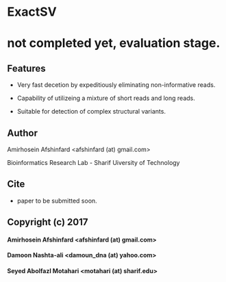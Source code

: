 # ExactSV

# not completed yet, evaluation stage.

## Features

* Very fast decetion by expeditiously eliminating non-informative reads.

* Capability of utilizeing a mixture of short reads and long reads.

* Suitable for detection of complex structural variants.


## Author

 Amirhosein Afshinfard <afshinfard (at) gmail.com>

 Bioinformatics Research Lab - Sharif Uiversity of Technology

## Cite

* paper to be submitted soon.

## Copyright (c) 2017

####  Amirhosein Afshinfard   <afshinfard (at) gmail.com>

####  Damoon Nashta-ali       <damoun_dna (at) yahoo.com>

####  Seyed Abolfazl Motahari <motahari (at) sharif.edu>

